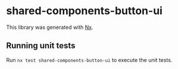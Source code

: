 # shared-components-button-ui

This library was generated with [Nx](https://nx.dev).

## Running unit tests

Run `nx test shared-components-button-ui` to execute the unit tests.
